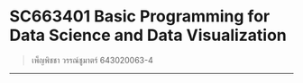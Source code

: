 # SC663401 Basic Programming for Data Science and Data Visualization
> เพ็ญพิชชา วรรณ์ชูมาตร์ 643020063-4
----------------------------
